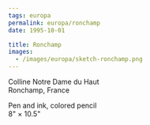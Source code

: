 ```yaml
---
tags: europa
permalink: europa/ronchamp
date: 1995-10-01

title: Ronchamp
images:
  - /images/europa/sketch-ronchamp.png
---
```

Colline Notre Dame du Haut  
Ronchamp, France

Pen and ink, colored pencil  
8" × 10.5"